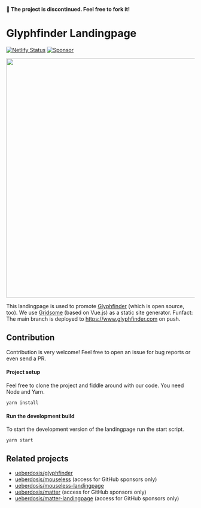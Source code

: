 **🚨 The project is discontinued. Feel free to fork it!**

# Glyphfinder Landingpage

[![Netlify Status](https://api.netlify.com/api/v1/badges/45c0c0eb-91a6-48eb-9dce-9fdb0dbd2ac3/deploy-status)](https://app.netlify.com/sites/glyphfinder/deploys)
[![Sponsor](https://img.shields.io/static/v1?label=Sponsor&message=%E2%9D%A4&logo=GitHub)](https://github.com/sponsors/ueberdosis)

<img width="640" src="https://github.com/ueberdosis/glyphfinder-landingpage/blob/main/static/screenshot.png?raw=true">

This landingpage is used to promote [Glyphfinder](https://github.com/ueberdosis/glyphfinder) (which is open source, too). We use [Gridsome](https://gridsome.org/) (based on Vue.js) as a static site generator. Funfact: The main branch is deployed to https://www.glyphfinder.com on push.

## Contribution

Contribution is very welcome! Feel free to open an issue for bug reports or even send a PR.

#### Project setup

Feel free to clone the project and fiddle around with our code. You need Node and Yarn.

```
yarn install
```

#### Run the development build

To start the development version of the landingpage run the start script.

```
yarn start
```

## Related projects

* [ueberdosis/glyphfinder](https://github.com/ueberdosis/glyphfinder)
* [ueberdosis/mouseless](https://github.com/ueberdosis/mouseless) (access for GitHub sponsors only)
* [ueberdosis/mouseless-landingpage](https://github.com/ueberdosis/mouseless-landingpage)
* [ueberdosis/matter](https://github.com/ueberdosis/matter) (access for GitHub sponsors only)
* [ueberdosis/matter-landingpage](https://github.com/ueberdosis/matter-landingpage) (access for GitHub sponsors only)
